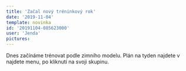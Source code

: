 ```yaml
---
title: 'Začal nový tréninkový rok'
date: '2019-11-04'
template: novinka
id: '20191104-085623000'
user: 'Jenda'
pictures:
---
```

Dnes začínáme trénovat podle zimního modelu. Plán na tyden najdete v najdete menu, po kliknutí na svoji skupinu.
